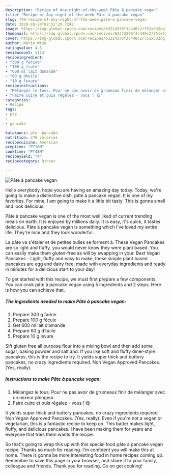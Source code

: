 ```yaml
---
description: "Recipe of Any-night-of-the-week Pâte à pancake vegan"
title: "Recipe of Any-night-of-the-week Pâte à pancake vegan"
slug: 749-recipe-of-any-night-of-the-week-pate-a-pancake-vegan
date: 2020-10-24T02:52:29.724Z
image: https://img-global.cpcdn.com/recipes/63224376f3c440c2/751x532cq70/pate-a-pancake-vegan-photo-principale-de-la-recette.jpg
thumbnail: https://img-global.cpcdn.com/recipes/63224376f3c440c2/751x532cq70/pate-a-pancake-vegan-photo-principale-de-la-recette.jpg
cover: https://img-global.cpcdn.com/recipes/63224376f3c440c2/751x532cq70/pate-a-pancake-vegan-photo-principale-de-la-recette.jpg
author: Marie Wise
ratingvalue: 4.3
reviewcount: 1114
recipeingredient:
- "300 g farine"
- "100 g fcule"
- "600 ml lait damande"
- "60 g dhuile"
- "10 g levure"
recipeinstructions:
- "Mélangez le tous. Pour ne pas avoir de grumeaux finir de mélanger avec un mixeur plongeur."
- "Faire cuire et puis régalez - vous ! 😋"
categories:
- Recipe
tags:
- pte
- 
- pancake

katakunci: pte  pancake 
nutrition: 278 calories
recipecuisine: American
preptime: "PT10M"
cooktime: "PT48M"
recipeyield: "4"
recipecategory: Dinner

---
```



![Pâte à pancake vegan](https://img-global.cpcdn.com/recipes/63224376f3c440c2/751x532cq70/pate-a-pancake-vegan-photo-principale-de-la-recette.jpg)

Hello everybody, hope you are having an amazing day today. Today, we're going to make a distinctive dish, pâte à pancake vegan. It is one of my favorites. For mine, I am going to make it a little bit tasty. This is gonna smell and look delicious.

Pâte à pancake vegan is one of the most well liked of current trending meals on earth. It is enjoyed by millions daily. It is easy, it's quick, it tastes delicious. Pâte à pancake vegan is something which I've loved my entire life. They're nice and they look wonderful.

La pâte va s&#39;étaler et de petites bulles se forment à. These Vegan Pancakes are so light and fluffy, you would never know they were plant based. You can easily make them gluten-free as will by swapping in your. Best Vegan Pancakes - Light, fluffy and easy to make, these simple plant based pancakes are egg and dairy free, made with everyday ingredients and ready in minutes for a delicious start to your day!


To get started with this recipe, we must first prepare a few components. You can cook pâte à pancake vegan using 5 ingredients and 2 steps. Here is how you can achieve that.

<!--inarticleads1-->

##### The ingredients needed to make Pâte à pancake vegan:

1. Prepare 300 g farine
1. Prepare 100 g fécule
1. Get 600 ml lait d’amande
1. Prepare 60 g d’huile
1. Prepare 10 g levure


Sift gluten free all purpose flour into a mixing bowl and then add some sugar, baking powder and salt and. If you like soft and fluffy diner-style pancakes, this is the recipe to try. It yields super thick and buttery pancakes, no crazy ingredients required. Non Vegan Approved Pancakes. (Yes, really). 

<!--inarticleads2-->

##### Instructions to make Pâte à pancake vegan:

1. Mélangez le tous. Pour ne pas avoir de grumeaux finir de mélanger avec un mixeur plongeur.
1. Faire cuire et puis régalez - vous ! 😋


It yields super thick and buttery pancakes, no crazy ingredients required. Non Vegan Approved Pancakes. (Yes, really). Even if you&#39;re not a vegan or vegetarian, this is a fantastic recipe to keep on. This batter makes light, fluffy, and delicious pancakes. I have been making them for years and everyone that tries them wants the recipe. 

So that's going to wrap this up with this special food pâte à pancake vegan recipe. Thanks so much for reading. I'm confident you will make this at home. There is gonna be more interesting food in home recipes coming up. Remember to save this page in your browser, and share it to your family, colleague and friends. Thank you for reading. Go on get cooking!
